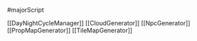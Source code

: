 #majorScript

[[DayNightCycleManager]]
[[CloudGenerator]]
[[NpcGenerator]]
[[PropMapGenerator]]
[[TileMapGenerator]]

